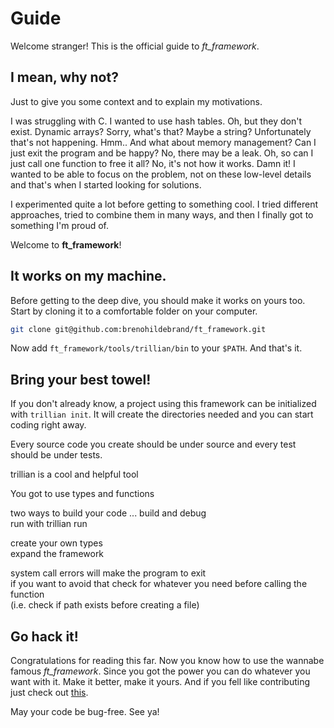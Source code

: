 # Guide

Welcome stranger! 
This is the official guide to *ft_framework*.

## I mean, why not?

Just to give you some context and to explain my motivations.

I was struggling with C. I wanted to use hash tables. Oh, but they don't exist. Dynamic arrays? Sorry, what's that? Maybe a string? Unfortunately that's not happening. Hmm.. And what about memory management? Can I just exit the program and be happy? No, there may be a leak. Oh, so can I just call one function to free it all? No, it's not how it works. Damn it! I wanted to be able to focus on the problem, not on these low-level details and that's when I started looking for solutions.

I experimented quite a lot before getting to something cool. I tried different approaches, tried to combine them in many ways, and then I finally got to something I'm proud of.

Welcome to **ft_framework**!

## It works on my machine.

Before getting to the deep dive, you should make it works on yours too. Start by cloning it to a comfortable folder on your computer.

```bash
git clone git@github.com:brenohildebrand/ft_framework.git
```

Now add `ft_framework/tools/trillian/bin` to your `$PATH`. And that's it.

## Bring your best towel!

If you don't already know, a project using this framework can be initialized with ```trillian init```. It will create the directories needed and you can start coding right away.

Every source code you create should be under source and every test should be under tests.

trillian is a cool and helpful tool

You got to use types and functions

two ways to build your code ... build and debug  
run with trillian run

create your own types  
expand the framework

system call errors will make the program to exit  
if you want to avoid that check for whatever you need before calling the function  
(i.e. check if path exists before creating a file)

## Go hack it!

Congratulations for reading this far. Now you know how to use the wannabe famous *ft_framework*. Since you got the power you can do whatever you want with it. Make it better, make it yours. And if you fell like contributing just check out [this](./CONTRIBUTING.md).

May your code be bug-free. See ya!
